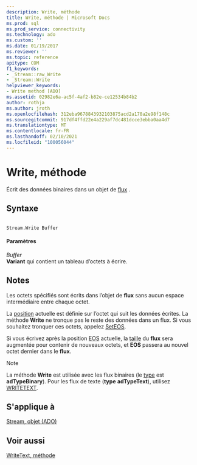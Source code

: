 ```yaml
---
description: Write, méthode
title: Write, méthode | Microsoft Docs
ms.prod: sql
ms.prod_service: connectivity
ms.technology: ado
ms.custom: ''
ms.date: 01/19/2017
ms.reviewer: ''
ms.topic: reference
apitype: COM
f1_keywords:
- _Stream::raw_Write
- _Stream::Write
helpviewer_keywords:
- Write method [ADO]
ms.assetid: 02982e6a-ac5f-4af2-b82e-ce12534b84b2
author: rothja
ms.author: jroth
ms.openlocfilehash: 312eba9678843932103875acd2a170a2e98f148c
ms.sourcegitcommit: 917df4ffd22e4a229af7dc481dcce3ebba0aa4d7
ms.translationtype: MT
ms.contentlocale: fr-FR
ms.lasthandoff: 02/10/2021
ms.locfileid: "100056044"
---
```

# <a name="write-method"></a>Write, méthode
Écrit des données binaires dans un objet de [flux](./stream-object-ado.md) .  
  
## <a name="syntax"></a>Syntaxe  
  
```  
  
Stream.Write Buffer  
```  
  
#### <a name="parameters"></a>Paramètres  
 *Buffer*  
 **Variant** qui contient un tableau d’octets à écrire.  
  
## <a name="remarks"></a>Notes  
 Les octets spécifiés sont écrits dans l’objet de **flux** sans aucun espace intermédiaire entre chaque octet.  
  
 La [position](./position-property-ado.md) actuelle est définie sur l’octet qui suit les données écrites. La méthode **Write** ne tronque pas le reste des données dans un flux. Si vous souhaitez tronquer ces octets, appelez [SetEOS](./seteos-method.md).  
  
 Si vous écrivez après la position [EOS](./eos-property.md) actuelle, la [taille](./size-property-ado-stream.md) du **flux** sera augmentée pour contenir de nouveaux octets, et **EOS** passera au nouvel octet dernier dans le **flux**.  
  
> [!NOTE]
>  La méthode **Write** est utilisée avec les flux binaires (le [type](./type-property-ado-stream.md) est **adTypeBinary**). Pour les flux de texte (**type** **adTypeText**), utilisez [WRITETEXT](./writetext-method.md).  
  
## <a name="applies-to"></a>S'applique à  
 [Stream, objet (ADO)](./stream-object-ado.md)  
  
## <a name="see-also"></a>Voir aussi  
 [WriteText, méthode](./writetext-method.md)